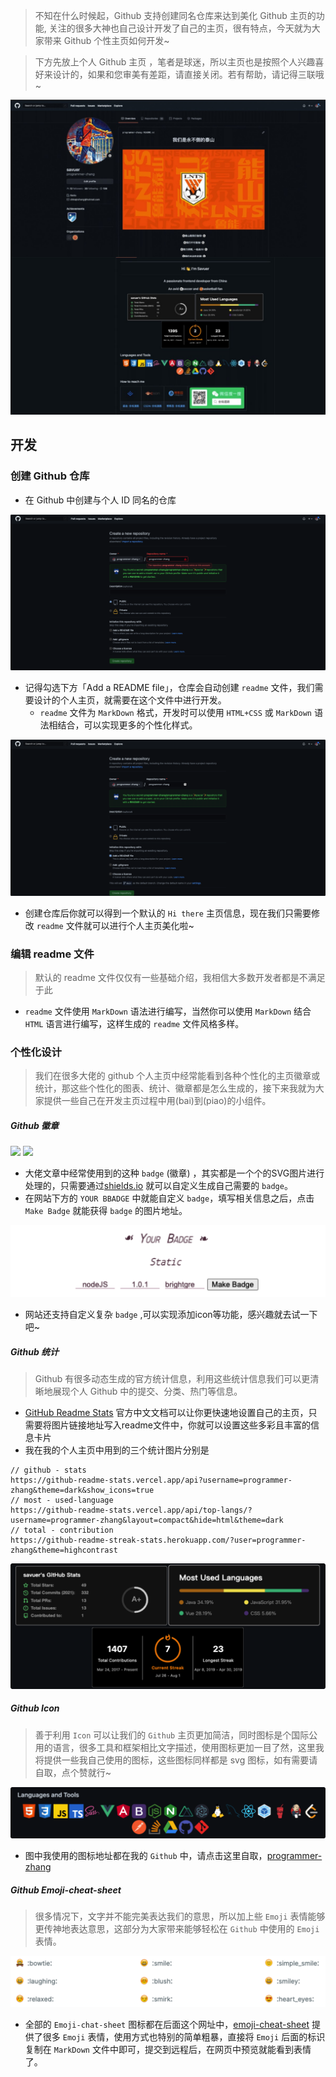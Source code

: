 > 不知在什么时候起，Github 支持创建同名仓库来达到美化 Github 主页的功能, 关注的很多大神也自己设计开发了自己的主页，很有特点，今天就为大家带来 Github 个性主页如何开发~

> 下方先放上个人 Github 主页 ，笔者是球迷，所以主页也是按照个人兴趣喜好来设计的，如果和您审美有差距，请直接关闭。若有帮助，请记得三联哦~

![](../images/githubProfile/github-screenshot.jpeg)

## 开发
### 创建 Github 仓库
* 在 Github 中创建与个人 ID 同名的仓库

![](../images/githubProfile/create-resp.png)

* 记得勾选下方「Add a README file」，仓库会自动创建 `readme` 文件，我们需要设计的个人主页，就需要在这个文件中进行开发。
	* `readme` 文件为 `MarkDown` 格式，开发时可以使用 `HTML+CSS` 或 `MarkDown` 语法相结合，可以实现更多的个性化样式。

![](../images/githubProfile/add-readme.png)

* 创建仓库后你就可以得到一个默认的 `Hi there` 主页信息，现在我们只需要修改 `readme` 文件就可以进行个人主页美化啦~

### 编辑 readme 文件
> 默认的 readme 文件仅仅有一些基础介绍，我相信大多数开发者都是不满足于此

* `readme` 文件使用 `MarkDown` 语法进行编写，当然你可以使用 `MarkDown` 结合 `HTML` 语言进行编写，这样生成的 `readme` 文件风格多样。

### 个性化设计
> 我们在很多大佬的 github 个人主页中经常能看到各种个性化的主页徽章或统计，那这些个性化的图表、统计、徽章都是怎么生成的，接下来我就为大家提供一些自己在开发主页过程中用(bai)到(piao)的小组件。

##### Github 徽章
![](https://img.shields.io/badge/nodeJS-1.0.1-yellowgreen) ![](https://img.shields.io/badge/VSCode-1.0.1-brightgreen)

* 大佬文章中经常使用到的这种 `badge` (徽章) ，其实都是一个个的SVG图片进行处理的，只需要通过[shields.io](https://shields.io/) 就可以自定义生成自己需要的 `badge`。
* 在网站下方的 `YOUR BBADGE` 中就能自定义 `badge`，填写相关信息之后，点击 `Make Badge` 就能获得 `badge` 的图片地址。

![](../images/githubProfile/badge.png)

* 网站还支持自定义复杂 `badge` ,可以实现添加icon等功能，感兴趣就去试一下吧~

##### Github 统计
> Github 有很多动态生成的官方统计信息，利用这些统计信息我们可以更清晰地展现个人 Github 中的提交、分类、热门等信息。

* [GitHub Readme Stats](https://github.com/anuraghazra/github-readme-stats/blob/master/docs/readme_cn.md) 官方中文文档可以让你更快速地设置自己的主页，只需要将图片链接地址写入readme文件中，你就可以设置这些多彩且丰富的信息卡片
* 我在我的个人主页中用到的三个统计图片分别是

```
// github - stats
https://github-readme-stats.vercel.app/api?username=programmer-zhang&theme=dark&show_icons=true
// most - used-language
https://github-readme-stats.vercel.app/api/top-langs/?username=programmer-zhang&layout=compact&hide=html&theme=dark
// total - contribution
https://github-readme-streak-stats.herokuapp.com/?user=programmer-zhang&theme=highcontrast
```

![](../images/githubProfile/github-stats.png)

##### Github Icon
> 善于利用 `Icon` 可以让我们的 `Github` 主页更加简洁，同时图标是个国际公用的语言，很多工具和框架相比文字描述，使用图标更加一目了然，这里我将提供一些我自己使用的图标，这些图标同样都是 svg 图标，如有需要请自取，点个赞就行~

![](../images/githubProfile/github-icon.png)

* 图中我使用的图标地址都在我的 `Github` 中，请点击这里自取，[programmer-zhang](https://github.com/programmer-zhang/programmer-zhang/tree/main/images)

##### Github Emoji-cheat-sheet
> 很多情况下，文字并不能完美表达我们的意思，所以加上些 `Emoji` 表情能够更传神地表达意思，这部分为大家带来能够轻松在 `Github` 中使用的 `Emoji` 表情。

![](../images/githubProfile/emoji-chat-sheet.png)

* 全部的 `Emoji-chat-sheet` 图标都在后面这个网址中，[emoji-cheat-sheet](https://www.webfx.com/tools/emoji-cheat-sheet/) 提供了很多 `Emoji` 表情，使用方式也特别的简单粗暴，直接将 `Emoji` 后面的标识复制在 `MarkDown` 文件中即可，提交到远程后，在网页中预览就能看到表情了。
